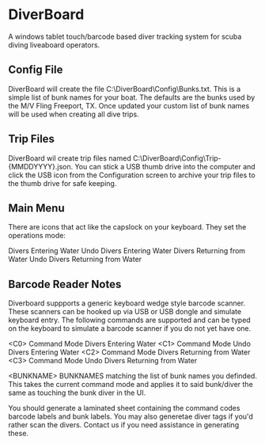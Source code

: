 # DiverBoard
A windows tablet touch/barcode based diver tracking system for scuba diving liveaboard operators.

## Config File

DiverBoard will create the file C:\DiverBoard\Config\Bunks.txt.  This is a simple list of bunk names for your boat.  The defaults are the bunks used by the M/V Fling Freeport, TX. Once updated your custom list of bunk names will be used when creating all dive trips.

## Trip Files

DiverBoard wil create trip files named C:\DiverBoard\Config\Trip-{MMDDYYYY}.json.  You can stick a USB thumb drive into the computer and click the USB icon from the Configuration screen to archive your trip files to the thumb drive for safe keeping.

## Main Menu

There are icons that act like the capslock on your keyboard.  They set the operations mode:

Divers Entering Water
Undo Divers Entering  Water
Divers Returning from Water
Undo Divers Returning from Water

## Barcode Reader Notes ##

Diverboard suppports a generic keyboard wedge style barcode scanner. These scanners can be hooked up via USB or USB dongle and simulate keyboard entry.  The following commands are supported and can be typed on the keyboard to simulate a barcode scanner if you do not yet have one.

\<C0\> Command Mode Divers Entering Water
\<C1\> Command Mode Undo Divers Entering Water
\<C2\> Command Mode Divers Returning from Water
\<C3\> Command Mode Undo Divers Returning from Water
  
\<BUNKNAME\>  BUNKNAMES matching the list of bunk names you definded.  This takes the current command mode and applies it to said bunk/diver the same as touching the bunk diver in the UI.

You should generate a laminated sheet containing the command codes barcode labels and bunk labels.  You may also generetae diver tags if you'd rather scan the divers.  Contact us if you need assistance in generating these.
 
